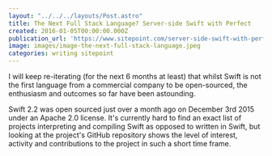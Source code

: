 ```yaml
---
layout: "../../../layouts/Post.astro"
title: The Next Full Stack Language? Server-side Swift with Perfect
created: 2016-01-05T00:00:00.000Z
publication_url: 'https://www.sitepoint.com/server-side-swift-with-perfect/'
image: images/image-the-next-full-stack-language.jpeg
categories: writing sitepoint
---
```


I will keep re-iterating (for the next 6 months at least) that whilst Swift is not the first language from a commercial company to be open-sourced, the enthusiasm and outcomes so far have been astounding.

Swift 2.2 was open sourced just over a month ago on December 3rd 2015 under an Apache 2.0 license. It's currently hard to find an exact list of projects interpreting and compiling Swift as opposed to written in Swift, but looking at the project's GitHub repository shows the level of interest, activity and contributions to the project in such a short time frame.
